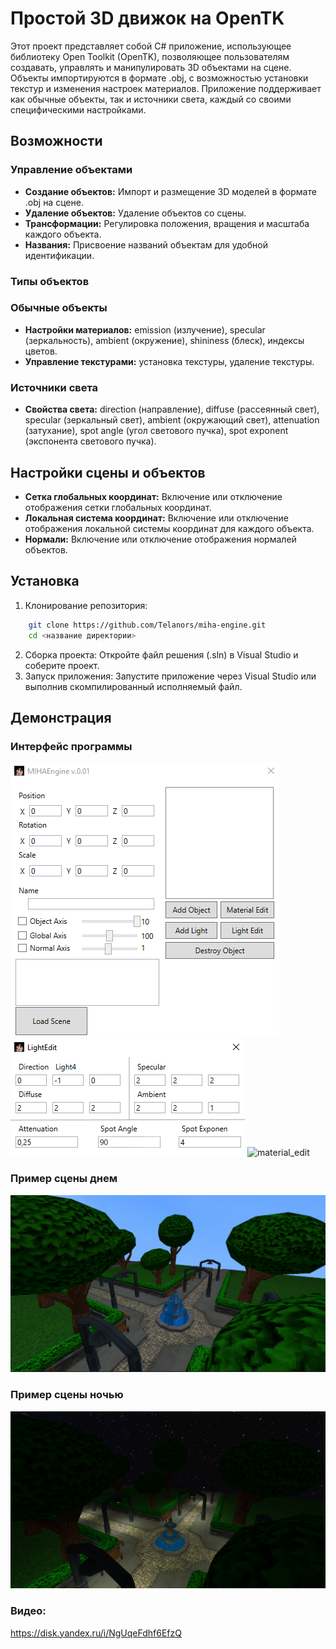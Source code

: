 # Простой 3D движок на OpenTK

Этот проект представляет собой C# приложение, использующее библиотеку Open Toolkit (OpenTK), позволяющее пользователям создавать, управлять и манипулировать 3D объектами на сцене. Объекты импортируются в формате .obj, с возможностью установки текстур и изменения настроек материалов. Приложение поддерживает как обычные объекты, так и источники света, каждый со своими специфическими настройками.

## Возможности
### Управление объектами
- **Создание объектов:** Импорт и размещение 3D моделей в формате .obj на сцене.
- **Удаление объектов:** Удаление объектов со сцены.
- **Трансформации:** Регулировка положения, вращения и масштаба каждого объекта.
- **Названия:** Присвоение названий объектам для удобной идентификации.

### Типы объектов
### Обычные объекты
- **Настройки материалов:** emission (излучение), specular (зеркальность), ambient (окружение), shininess (блеск), индексы цветов.
- **Управление текстурами:** установка текстуры, удаление текстуры.
### Источники света
- **Свойства света:** direction (направление), diffuse (рассеянный свет), specular (зеркальный свет), ambient (окружающий свет), attenuation (затухание), spot angle (угол светового пучка), spot exponent (экспонента светового пучка).

## Настройки сцены и объектов
- **Сетка глобальных координат:** Включение или отключение отображения сетки глобальных координат.
- **Локальная система координат:** Включение или отключение отображения локальной системы координат для каждого объекта.
- **Нормали:** Включение или отключение отображения нормалей объектов.

## Установка
1. Клонирование репозитория:
```bash
    git clone https://github.com/Telanors/miha-engine.git
    cd <название директории>
```
2. Сборка проекта:
Откройте файл решения (.sln) в Visual Studio и соберите проект.
3. Запуск приложения:
Запустите приложение через Visual Studio или выполнив скомпилированный исполняемый файл.

## Демонстрация
### Интерфейс программы
![main](img/main.PNG)
![light_edit](img/light_edit.PNG)
![material_edit](img/material_edit.jpg)
### Пример сцены днем
![day](img/day.PNG)
### Пример сцены ночью
![night](img/night.PNG)
### Видео: 
https://disk.yandex.ru/i/NgUqeFdhf6EfzQ
